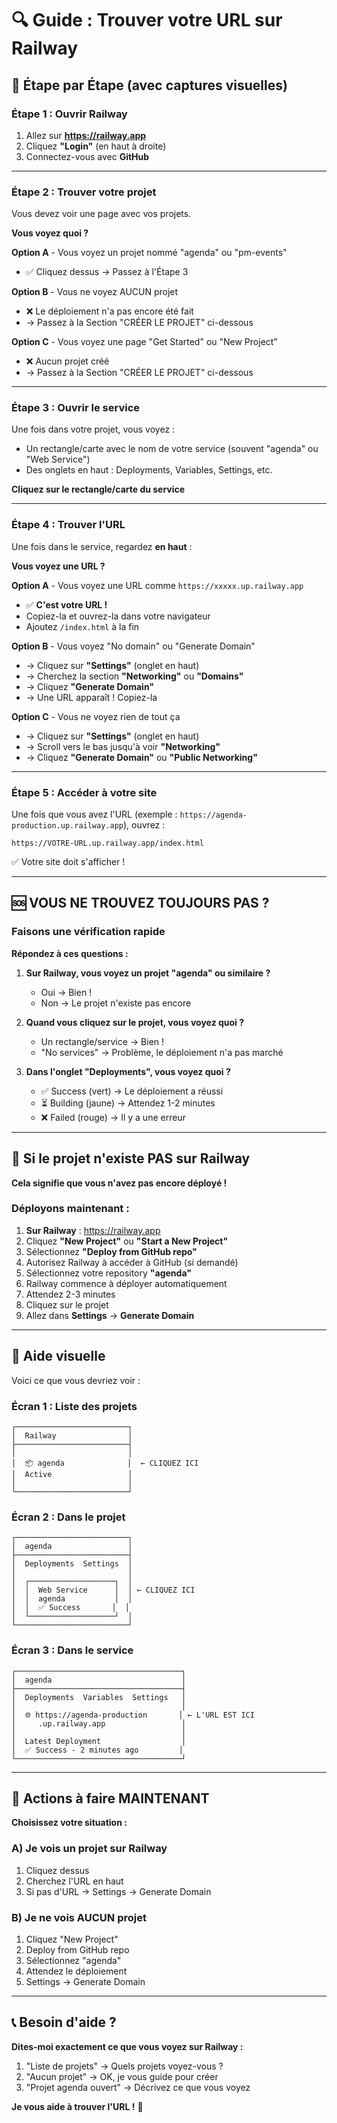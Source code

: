 # 🔍 Guide : Trouver votre URL sur Railway

## 📍 Étape par Étape (avec captures visuelles)

### Étape 1 : Ouvrir Railway

1. Allez sur **https://railway.app**
2. Cliquez **"Login"** (en haut à droite)
3. Connectez-vous avec **GitHub**

---

### Étape 2 : Trouver votre projet

Vous devez voir une page avec vos projets.

**Vous voyez quoi ?**

**Option A** - Vous voyez un projet nommé "agenda" ou "pm-events"
- ✅ Cliquez dessus → Passez à l'Étape 3

**Option B** - Vous ne voyez AUCUN projet
- ❌ Le déploiement n'a pas encore été fait
- → Passez à la Section "CRÉER LE PROJET" ci-dessous

**Option C** - Vous voyez une page "Get Started" ou "New Project"
- ❌ Aucun projet créé
- → Passez à la Section "CRÉER LE PROJET" ci-dessous

---

### Étape 3 : Ouvrir le service

Une fois dans votre projet, vous voyez :
- Un rectangle/carte avec le nom de votre service (souvent "agenda" ou "Web Service")
- Des onglets en haut : Deployments, Variables, Settings, etc.

**Cliquez sur le rectangle/carte du service**

---

### Étape 4 : Trouver l'URL

Une fois dans le service, regardez **en haut** :

**Vous voyez une URL ?**

**Option A** - Vous voyez une URL comme `https://xxxxx.up.railway.app`
- ✅ **C'est votre URL !**
- Copiez-la et ouvrez-la dans votre navigateur
- Ajoutez `/index.html` à la fin

**Option B** - Vous voyez "No domain" ou "Generate Domain"
- → Cliquez sur **"Settings"** (onglet en haut)
- → Cherchez la section **"Networking"** ou **"Domains"**
- → Cliquez **"Generate Domain"**
- → Une URL apparaît ! Copiez-la

**Option C** - Vous ne voyez rien de tout ça
- → Cliquez sur **"Settings"** (onglet en haut)
- → Scroll vers le bas jusqu'à voir **"Networking"**
- → Cliquez **"Generate Domain"** ou **"Public Networking"**

---

### Étape 5 : Accéder à votre site

Une fois que vous avez l'URL (exemple : `https://agenda-production.up.railway.app`), ouvrez :

```
https://VOTRE-URL.up.railway.app/index.html
```

✅ Votre site doit s'afficher !

---

## 🆘 VOUS NE TROUVEZ TOUJOURS PAS ?

### Faisons une vérification rapide

**Répondez à ces questions :**

1. **Sur Railway, vous voyez un projet "agenda" ou similaire ?**
   - Oui → Bien !
   - Non → Le projet n'existe pas encore

2. **Quand vous cliquez sur le projet, vous voyez quoi ?**
   - Un rectangle/service → Bien !
   - "No services" → Problème, le déploiement n'a pas marché

3. **Dans l'onglet "Deployments", vous voyez quoi ?**
   - ✅ Success (vert) → Le déploiement a réussi
   - ⏳ Building (jaune) → Attendez 1-2 minutes
   - ❌ Failed (rouge) → Il y a une erreur

---

## 🔧 Si le projet n'existe PAS sur Railway

**Cela signifie que vous n'avez pas encore déployé !**

### Déployons maintenant :

1. **Sur Railway** : https://railway.app
2. Cliquez **"New Project"** ou **"Start a New Project"**
3. Sélectionnez **"Deploy from GitHub repo"**
4. Autorisez Railway à accéder à GitHub (si demandé)
5. Sélectionnez votre repository **"agenda"**
6. Railway commence à déployer automatiquement
7. Attendez 2-3 minutes
8. Cliquez sur le projet
9. Allez dans **Settings** → **Generate Domain**

---

## 📸 Aide visuelle

Voici ce que vous devriez voir :

### Écran 1 : Liste des projets
```
┌─────────────────────────┐
│  Railway                │
├─────────────────────────┤
│                         │
│  📦 agenda              │  ← CLIQUEZ ICI
│  Active                 │
│                         │
└─────────────────────────┘
```

### Écran 2 : Dans le projet
```
┌─────────────────────────┐
│  agenda                 │
├─────────────────────────┤
│  Deployments  Settings  │
│                         │
│  ┌───────────────────┐  │
│  │  Web Service      │  │ ← CLIQUEZ ICI
│  │  agenda           │  │
│  │  ✅ Success       │  │
│  └───────────────────┘  │
└─────────────────────────┘
```

### Écran 3 : Dans le service
```
┌─────────────────────────────────────┐
│  agenda                             │
├─────────────────────────────────────┤
│  Deployments  Variables  Settings   │
│                                     │
│  🌐 https://agenda-production       │ ← L'URL EST ICI
│     .up.railway.app                 │
│                                     │
│  Latest Deployment                  │
│  ✅ Success - 2 minutes ago         │
└─────────────────────────────────────┘
```

---

## 🎯 Actions à faire MAINTENANT

**Choisissez votre situation :**

### A) Je vois un projet sur Railway
1. Cliquez dessus
2. Cherchez l'URL en haut
3. Si pas d'URL → Settings → Generate Domain

### B) Je ne vois AUCUN projet
1. Cliquez "New Project"
2. Deploy from GitHub repo
3. Sélectionnez "agenda"
4. Attendez le déploiement
5. Settings → Generate Domain

---

## 📞 Besoin d'aide ?

**Dites-moi exactement ce que vous voyez sur Railway :**

1. "Liste de projets" → Quels projets voyez-vous ?
2. "Aucun projet" → OK, je vous guide pour créer
3. "Projet agenda ouvert" → Décrivez ce que vous voyez

**Je vous aide à trouver l'URL !** 🚀
